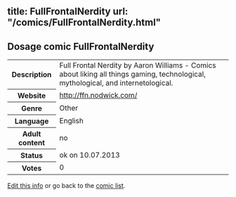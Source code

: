 title: FullFrontalNerdity
url: "/comics/FullFrontalNerdity.html"
---
Dosage comic FullFrontalNerdity
-----------------------------------------

<p id="msg"></p>
<script type="text/javascript">
if (window.location.search === '?edit_info_mail=sent_ok') {
  var elem = document.getElementById("msg");
  elem.innerHTML = 'Edited information sucessfully sent for review, which is usually done daily. Thanks!';
  elem.className = 'ok';
}
</script>
<table class="comicinfo">
<tr>
<th>Description</th><td>Full Frontal Nerdity by Aaron Williams - Comics about liking all things gaming, technological, mythological, and internetological.</td>
</tr>
<tr>
<th>Website</th><td><a href="http://ffn.nodwick.com/">http://ffn.nodwick.com/</a></td>
</tr>
<tr>
<th>Genre</th><td>Other</td>
</tr>
<tr>
<th>Language</th><td>English</td>
</tr>
<tr>
<th>Adult content</th><td>no</td>
</tr>
<tr>
<th>Status</th><td>ok on 10.07.2013</td>
</tr>
<tr>
<th>Votes</th><td>0</td>
</tr>
</table>

[Edit this info](FullFrontalNerdity_edit.html) or go back to the [comic list](../comic-index.html).
